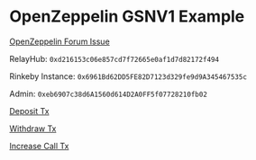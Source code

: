 # OpenZeppelin GSNV1 Example

[OpenZeppelin Forum Issue](https://forum.openzeppelin.com/t/usegns-doesnt-work-in-tests/3272)

RelayHub: `0xd216153c06e857cd7f72665e0af1d7d82172f494`

Rinkeby Instance: `0x6961Bd62DD5FE82D7123d329fe9d9A345467535c`

Admin: `0xeb6907c38d6A1560d614D2A0FF5f07728210fb02`

[Deposit Tx](https://rinkeby.etherscan.io/tx/0xbb9b5bf71c7add19906450dba8c4c14358cdefa0d977fdd9491519beadc9346b)

[Withdraw Tx](https://rinkeby.etherscan.io/tx/0x4f5f14cdaa27cbf9894a731d4cace2202412091d1094322230f76047196ff640)

[Increase Call Tx](https://rinkeby.etherscan.io/tx/0x023faec6e851b4e6c919b56cbe499e11162290903b788be7743f6ff00c539d4d)
